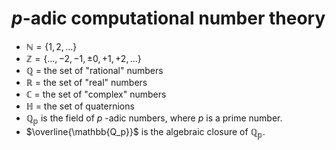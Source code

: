# $`p`$-adic computational number theory

* $`\mathbb{N} = \{1,2,...\}`$ 
* $`\mathbb{Z} = \{...,-2,-1,±0,+1,+2,...\}`$
* $`\mathbb{Q}`$ = the set of "rational" numbers
* $`\mathbb{R}`$ = the set of "real" numbers
* $`\mathbb{C}`$ = the set of "complex" numbers
* $`\mathbb{H}`$ = the set of quaternions
* $`\mathbb{Q_p}`$ is the field of $`p`$ -adic numbers, where $`p`$ is a prime number.
* $`\overline{\mathbb{Q_p}}`$ is the algebraic closure of $`\mathbb{Q_p}`$.

